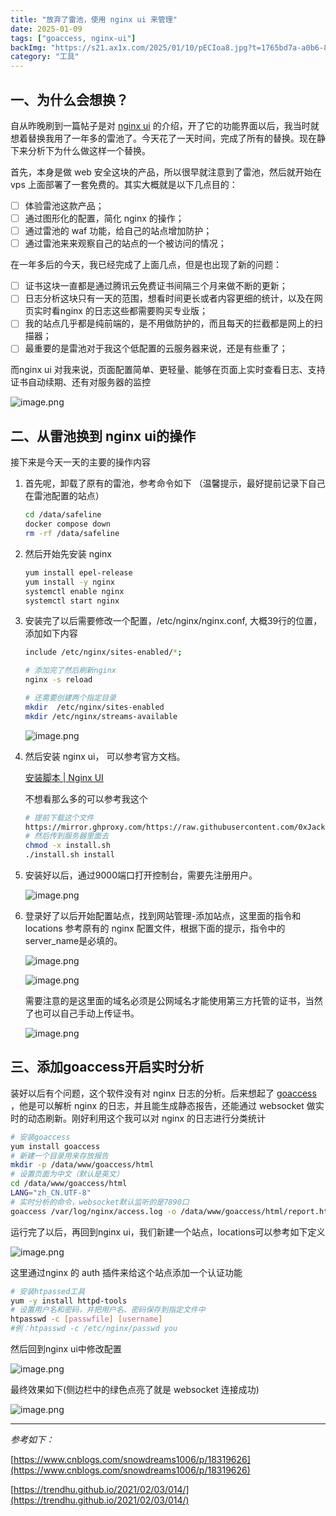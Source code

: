```yaml
---
title: "放弃了雷池，使用 nginx ui 来管理"
date: 2025-01-09
tags: ["goaccess, nginx-ui"]
backImg: "https://s21.ax1x.com/2025/01/10/pECIoa8.jpg?t=1765bd7a-a0b6-8037-a724-db0378e823b3"
category: "工具"
---
```

## 一、为什么会想换？

自从昨晚刷到一篇帖子是对 [nginx ui](https://nginxui.com/zh_CN/) 的介绍，开了它的功能界面以后，我当时就想着替换我用了一年多的雷池了。今天花了一天时间，完成了所有的替换。现在静下来分析下为什么做这样一个替换。

首先，本身是做 web 安全这块的产品，所以很早就注意到了雷池，然后就开始在 vps 上面部署了一套免费的。其实大概就是以下几点目的：

- [ ]  体验雷池这款产品；
- [ ]  通过图形化的配置，简化 nginx 的操作；
- [ ]  通过雷池的 waf 功能，给自己的站点增加防护；
- [ ]  通过雷池来来观察自己的站点的一个被访问的情况；

在一年多后的今天，我已经完成了上面几点，但是也出现了新的问题：

- [ ]  证书这块一直都是通过腾讯云免费证书间隔三个月来做不断的更新；
- [ ]  日志分析这块只有一天的范围，想看时间更长或者内容更细的统计，以及在网页实时看nginx 的日志这些都需要购买专业版；
- [ ]  我的站点几乎都是纯前端的，是不用做防护的，而且每天的拦截都是网上的扫描器；
- [ ]  最重要的是雷池对于我这个低配置的云服务器来说，还是有些重了；

而nginx ui 对我来说，页面配置简单、更轻量、能够在页面上实时查看日志、支持证书自动续期、还有对服务器的监控

![image.png](images/image.png)

## 二、从雷池换到 nginx ui的操作

接下来是今天一天的主要的操作内容

1. 首先呢，卸载了原有的雷池，参考命令如下
   （温馨提示，最好提前记录下自己在雷池配置的站点）

   ```bash
   cd /data/safeline
   docker compose down
   rm -rf /data/safeline
   ```
2. 然后开始先安装 nginx

   ```bash
   yum install epel-release
   yum install -y nginx
   systemctl enable nginx
   systemctl start nginx
   ```
3. 安装完了以后需要修改一个配置，/etc/nginx/nginx.conf, 大概39行的位置，添加如下内容

   ```bash
   include /etc/nginx/sites-enabled/*;

   # 添加完了然后刷新nginx
   nginx -s reload

   # 还需要创建两个指定目录
   mkdir  /etc/nginx/sites-enabled
   mkdir /etc/nginx/streams-available
   ```

   ![image.png](images/image%201.png)
4. 然后安装 nginx ui， 可以参考官方文档。

   [安装脚本 | Nginx UI](https://nginxui.com/zh_CN/guide/install-script-linux.html)

   不想看那么多的可以参考我这个

   ```bash
   # 提前下载这个文件
   https://mirror.ghproxy.com/https://raw.githubusercontent.com/0xJacky/nginx-ui/master/install.sh
   # 然后传到服务器里面去
   chmod -x install.sh
   ./install.sh install
   ```
5. 安装好以后，通过9000端口打开控制台，需要先注册用户。

   ![image.png](images/image%202.png)
6. 登录好了以后开始配置站点，找到网站管理-添加站点，这里面的指令和 locations 参考原有的 nginx 配置文件，根据下面的提示，指令中的 server_name是必填的。

   ![image.png](images/image%203.png)

   ![image.png](images/image%204.png)

   需要注意的是这里面的域名必须是公网域名才能使用第三方托管的证书，当然了也可以自己手动上传证书。

   ![image.png](images/image%205.png)

## 三、添加goaccess开启实时分析

装好以后有个问题，这个软件没有对 nginx 日志的分析。后来想起了 [goaccess](https://goaccess.io/) ，他是可以解析 nginx 的日志，并且能生成静态报告，还能通过 websocket 做实时的动态刷新。刚好利用这个我可以对 nginx 的日志进行分类统计

```bash
# 安装goaccess
yum install goaccess
# 新建一个目录用来存放报告
mkdir -p /data/www/goaccess/html
# 设置页面为中文（默认是英文）
cd /data/www/goaccess/html
LANG="zh_CN.UTF-8"
# 实时分析的命令，websocket默认监听的是7890口
goaccess /var/log/nginx/access.log -o /data/www/goaccess/html/report.html --log-format=COMBINED --real-time-html  --daemonize
```

运行完了以后，再回到nginx ui，我们新建一个站点，locations可以参考如下定义

![image.png](images/image%206.png)

这里通过nginx 的 auth 插件来给这个站点添加一个认证功能

```bash
# 安装htpassed工具
yum -y install httpd-tools
# 设置用户名和密码，并把用户名、密码保存到指定文件中
htpasswd -c [passwfile] [username]
#例：htpasswd -c /etc/nginx/passwd you
```

然后回到nginx ui中修改配置

![image.png](images/image%207.png)

最终效果如下(侧边栏中的绿色点亮了就是 websocket 连接成功)

![image.png](images/image%208.png)

---

*参考如下：*

[https://www.cnblogs.com/snowdreams1006/p/18319626](https://www.cnblogs.com/snowdreams1006/p/18319626)

[https://trendhu.github.io/2021/02/03/014/](https://trendhu.github.io/2021/02/03/014/)
